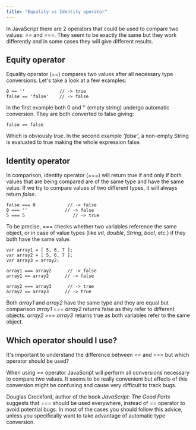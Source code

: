```yaml
---
title: "Equality vs Identity operator"
---
```


In JavaScript there are 2 operators that could be used to compare two values: _==_ and _===_. They seem to be exactly the same but they work differently and in some cases they will give different results.

## Equity operator

Equality operator (==) compares two values after all necessary type conversions. Let's take a look at a few examples:

    0 == ''             // -> true
    false == 'false'    // -> false

In the first example both 0 and '' (empty string) undergo automatic conversion. They are both converted to false giving:

    false == false

Which is obviously _true_. In the second example _'false'_, a non-empty String is evaluated to true making the whole expression false.

## Identity operator

In comparison, identity operator (===) will return true if and only if both values that are being compared are of the same type and have the same value. If we try to compare values of two different types, it will always return _false_.

    false === 0            // -> false
    0 === ''              // -> false
    5 === 5                  // -> true

To be precise, === checks whether two variables reference the same object, or in case of value types (like _int_, _double_, _String_, _bool_, etc.) if they both have the same value.

    var array1 = [ 5, 6, 7 ];
    var array2 = [ 5, 6, 7 ];
    var array3 = array2;

    array1 === array2      // -> false
    array1 == array2      // -> false

    array2 === array3      // -> true
    array2 == array3      // -> true

Both _array1_ and _array2_ have the same type and they are equal but comparison _array1 === array2_ returns false as they refer to different objects. _array2 === array3_ returns true as both variables refer to the same object.

## Which operator should I use?

It's important to understand the difference between _==_ and _===_ but which operator should be used?

When using _==_ operator JavaScript will perform all conversions necessary to compare two values. It seems to be really convenient but effects of this conversion might be confusing and cause very difficult to track bugs.

Douglas Crockford, author of the book _JavaScript: The Good Parts_ suggests that _===_ should be used everywhere, instead of _==_ operator to avoid potential bugs. In most of the cases you should follow this advice, unless you specifically want to take advantage of automatic type conversion.
